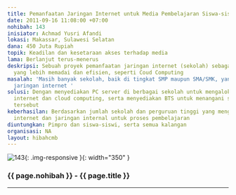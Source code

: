 ```yaml
---
title: Pemanfaatan Jaringan Internet untuk Media Pembelajaran Siswa-siswi SMP-SMA/SMK
date: 2011-09-16 11:08:00 +07:00
nohibah: 143
inisiator: Achmad Yusri Afandi
lokasi: Makassar, Sulawesi Selatan
dana: 450 Juta Rupiah
topik: Keadilan dan kesetaraan akses terhadap media
lama: Berlanjut terus-menerus
deskripsi: Sebuah proyek pemanfaatan jaringan internet (sekolah) sebagai media pembelajaran
  yang lebih memadai dan efisien, seperti Coud Computing
masalah: 'Masih banyak sekolah, baik di tingkat SMP maupun SMA/SMK, yang membutuhkan
  jaringan internet '
solusi: Dengan menyediakan PC server di berbagai sekolah untuk mengalokasikan bandwith
  internet dan cloud computing, serta menyediakan BTS untuk menangani sekolah-sekolah
  tersebut
keberhasilan: Berdasarkan jumlah sekolah dan perguruan tinggi yang menggunakan jaringan
  internet dan jaringan internal untuk proses pembelajaran
diuntungkan: Pimpro dan siswa-siswi, serta semua kalangan
organisasi: NA
layout: hibahcmb
---
```


![143](/static/img/hibahcmb/143.png){: .img-responsive }{: width="350" }

### {{ page.nohibah }} - {{ page.title }}

---
